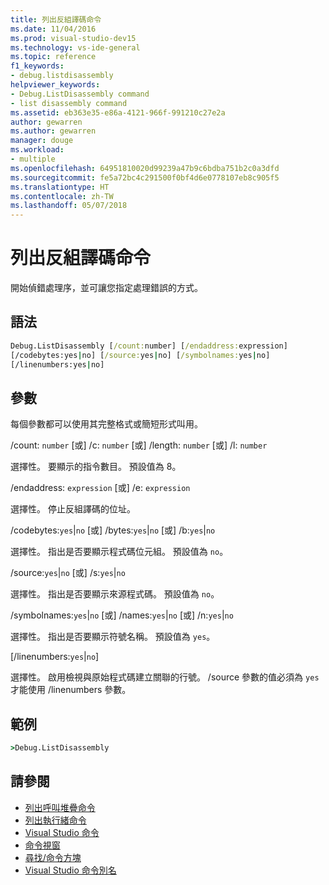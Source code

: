 ```yaml
---
title: 列出反組譯碼命令
ms.date: 11/04/2016
ms.prod: visual-studio-dev15
ms.technology: vs-ide-general
ms.topic: reference
f1_keywords:
- debug.listdisassembly
helpviewer_keywords:
- Debug.ListDisassembly command
- list disassembly command
ms.assetid: eb363e35-e86a-4121-966f-991210c27e2a
author: gewarren
ms.author: gewarren
manager: douge
ms.workload:
- multiple
ms.openlocfilehash: 64951810020d99239a47b9c6bdba751b2c0a3dfd
ms.sourcegitcommit: fe5a72bc4c291500f0bf4d6e0778107eb8c905f5
ms.translationtype: HT
ms.contentlocale: zh-TW
ms.lasthandoff: 05/07/2018
---
```

# <a name="list-disassembly-command"></a>列出反組譯碼命令
開始偵錯處理序，並可讓您指定處理錯誤的方式。

## <a name="syntax"></a>語法

```cmd
Debug.ListDisassembly [/count:number] [/endaddress:expression]
[/codebytes:yes|no] [/source:yes|no] [/symbolnames:yes|no]
[/linenumbers:yes|no]
```

## <a name="switches"></a>參數
 每個參數都可以使用其完整格式或簡短形式叫用。

 /count: `number` [或] /c: `number` [或] /length: `number` [或] /l: `number`

 選擇性。 要顯示的指令數目。 預設值為 8。

 /endaddress: `expression` [或] /e: `expression`

 選擇性。 停止反組譯碼的位址。

 /codebytes:`yes`&#124;`no` [或] /bytes:`yes`&#124;`no` [或] /b:`yes`&#124;`no`

 選擇性。 指出是否要顯示程式碼位元組。 預設值為 `no`。

 /source:`yes`&#124;`no` [或] /s:`yes`&#124;`no`

 選擇性。 指出是否要顯示來源程式碼。 預設值為 `no`。

 /symbolnames:`yes`&#124;`no` [或] /names:`yes`&#124;`no` [或] /n:`yes`&#124;`no`

 選擇性。 指出是否要顯示符號名稱。 預設值為 `yes`。

 [/linenumbers:`yes`&#124;`no`]

 選擇性。 啟用檢視與原始程式碼建立關聯的行號。 /source 參數的值必須為 `yes` 才能使用 /linenumbers 參數。

## <a name="example"></a>範例

```cmd
>Debug.ListDisassembly
```

## <a name="see-also"></a>請參閱

- [列出呼叫堆疊命令](../../ide/reference/list-call-stack-command.md)
- [列出執行緒命令](../../ide/reference/list-threads-command.md)
- [Visual Studio 命令](../../ide/reference/visual-studio-commands.md)
- [命令視窗](../../ide/reference/command-window.md)
- [尋找/命令方塊](../../ide/find-command-box.md)
- [Visual Studio 命令別名](../../ide/reference/visual-studio-command-aliases.md)